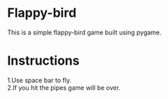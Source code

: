 # Flappy-bird
This is a simple flappy-bird game built using pygame.
# Instructions
1.Use space bar to fly.<br />
2.If you hit the pipes game will be over.
